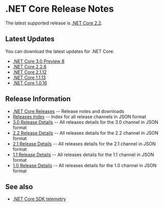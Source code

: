 # .NET Core Release Notes

The latest supported release is [.NET Core 2.2](2.2).

## Latest Updates

You can download the latest updates for .NET Core.

* [.NET Core 3.0 Preview 8](3.0/preview/3.0.0-preview8-download.md)
* [.NET Core 2.2.6](2.2/2.2.6/2.2.6-download.md)
* [.NET Core 2.1.12](2.1/2.1.12/2.1.12-download.md)
* [.NET Core 1.1.13](1.1/1.1.13/1.1.13-download.md)
* [.NET Core 1.0.16](1.0/1.0.16/1.0.16-download.md)

## Release Information

* [.NET Core Releases](download-archive.md) -- Release notes and downloads
* [Releases Index][releases-index.json] -- Index for all release channels in JSON format
* [3.0 Release Details][3.0-releases.json] -- All releases details for the 3.0 channel in JSON format
* [2.2 Release Details][2.2-releases.json] -- All releases details for the 2.2 channel in JSON format
* [2.1 Release Details][2.1-releases.json] -- All releases details for the 2.1 channel in JSON format
* [1.1 Release Details][1.1-releases.json] -- All releases details for the 1.1 channel in JSON format
* [1.0 Release Details][1.0-releases.json] -- All releases details for the 1.0 channel in JSON format

## See also

* [.NET Core SDK telemetry](https://docs.microsoft.com/dotnet/core/tools/telemetry)

[releases-index.json]: https://dotnetcli.blob.core.windows.net/dotnet/release-metadata/releases-index.json
[3.0-releases.json]: https://dotnetcli.blob.core.windows.net/dotnet/release-metadata/3.0/releases.json
[2.2-releases.json]: https://dotnetcli.blob.core.windows.net/dotnet/release-metadata/2.2/releases.json
[2.1-releases.json]: https://dotnetcli.blob.core.windows.net/dotnet/release-metadata/2.1/releases.json
[1.1-releases.json]: https://dotnetcli.blob.core.windows.net/dotnet/release-metadata/1.1/releases.json
[1.0-releases.json]: https://dotnetcli.blob.core.windows.net/dotnet/release-metadata/1.0/releases.json
